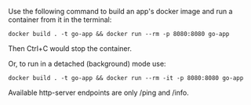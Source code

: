 Use the following command to build an app's docker image and run a container from it in the terminal:

	docker build . -t go-app && docker run --rm -p 8080:8080 go-app

Then Ctrl+C would stop the container.

Or, to run in a detached (background) mode use:

	docker build . -t go-app && docker run --rm -it -p 8080:8080 go-app

Available http-server endpoints are only /ping and /info.